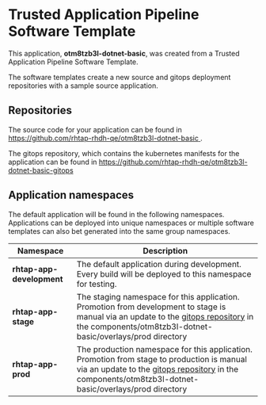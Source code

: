 # Trusted Application Pipeline Software Template

This application, **otm8tzb3l-dotnet-basic**, was created from a Trusted Application Pipeline Software Template.

The software templates create a new source and gitops deployment repositories with a sample source application. 

## Repositories

The source code for your application can be found in [https://github.com/rhtap-rhdh-qe/otm8tzb3l-dotnet-basic ](https://github.com/rhtap-rhdh-qe/otm8tzb3l-dotnet-basic ).
 
The gitops repository, which contains the kubernetes manifests for the application can be found in 
[https://github.com/rhtap-rhdh-qe/otm8tzb3l-dotnet-basic-gitops ](https://github.com/rhtap-rhdh-qe/otm8tzb3l-dotnet-basic-gitops ) 

## Application namespaces 

The default application will be found in the following namespaces. Applications can be deployed into unique namespaces or multiple software templates can also bet generated into the same group namespaces.  

|  Namespace   |  Description   |  
| -------- | -------- |   
| **rhtap-app-development** | The default application during development. Every build will be deployed to this namespace for testing. | 
| **rhtap-app-stage** | The staging namespace for this application. Promotion from development to stage is manual via an update to the [gitops repository](https://github.com/rhtap-rhdh-qe/otm8tzb3l-dotnet-basic-gitops ) in the components/otm8tzb3l-dotnet-basic/overlays/prod directory |  
| **rhtap-app-prod** | The production namespace for this application. Promotion from stage to production is manual via an update to the [gitops repository](https://github.com/rhtap-rhdh-qe/otm8tzb3l-dotnet-basic-gitops ) in the components/otm8tzb3l-dotnet-basic/overlays/prod directory | 